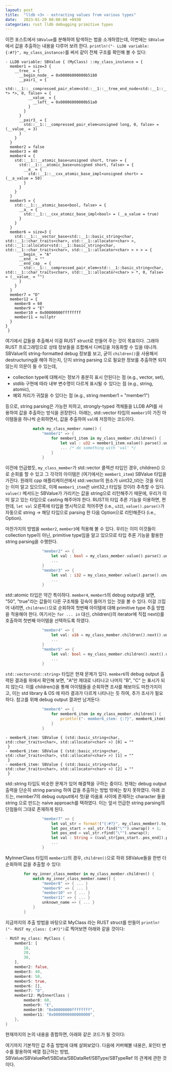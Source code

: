 ```yaml
---
layout: post
title:  "lldb <3> - extracting values from various types"
date:   2023-01-29 08:00:00 +0930
categories: rust lldb debugging primitive types
---
```


이전 포스트에서 `SBValue`를 분해하여 탐색하는 법을 소개하였는데, 이번에는 `SBValue`에서 값을
추출하는 내용을 다루어 보려 한다. `println!("- LLDB variable: {:#?}", my_class_instance)`를 써서
같이 전체 구조를 확인해 볼 수 있다:
```text
- LLDB variable: SBValue { (MyClass) ::my_class_instance = {
  member1 = size=3 {
    __tree_ = {
      __begin_node_ = 0x00006000000b5180
      __pair1_ = {
        std::__1::__compressed_pair_elem<std::__1::__tree_end_node<std::__1::__tree_node_base<void *> *>, 0, false> = {
          __value_ = {
            __left_ = 0x00006000000b51a0
          }
        }
      }
      __pair3_ = {
        std::__1::__compressed_pair_elem<unsigned long, 0, false> = (__value_ = 3)
      }
    }
  }
  member2 = false
  member3 = 40
  member4 = {
    std::__1::__atomic_base<unsigned short, true> = {
      std::__1::__atomic_base<unsigned short, false> = {
        __a_ = {
          std::__1::__cxx_atomic_base_impl<unsigned short> = (__a_value = 50)
        }
      }
    }
  }
  member5 = {
    std::__1::__atomic_base<bool, false> = {
      __a_ = {
        std::__1::__cxx_atomic_base_impl<bool> = (__a_value = true)
      }
    }
  }
  member6 = size=3 {
    std::__1::__vector_base<std::__1::basic_string<char, std::__1::char_traits<char>, std::__1::allocator<char> >, std::__1::allocator<std::__1::basic_string<char, std::__1::char_traits<char>, std::__1::allocator<char> > > > = {
      __begin_ = "A"
      __end_ = ""
      __end_cap_ = {
        std::__1::__compressed_pair_elem<std::__1::basic_string<char, std::__1::char_traits<char>, std::__1::allocator<char> > *, 0, false> = (__value_ = "")
      }
    }
  }
  member7 = "D"
  member12 = {
    member8 = 60
    member9 = "E"
    member10 = 0x00000000ffffffff
    member11 = nullptr
  }
}
 }
```
여기에서 값들을 추출해서 이걸 RUST struct로 만들어 주는 것이 목표이다. 그래야 RUST 프로그래밍으로
상태 정보들을 조합해서 디버깅을 자동화할 수 있을 테니까. 
SBValue의 string-formatted debug 정보를 보고, 굳이 `children()`을 사용해서 
destructuring을 해야 하는지, 단지 string parsing 으로 필요한 정보를 추출하면 되지 않는지
의문이 들 수 있는데, 

* collection type에 대해서는 정보가 충분히 표시 안된다는 점 (e.g., vector, set),
* stdlib 구현에 따라 내부 변수명이 다르게 표시될 수 있다는 점 (e.g., string, atomic),
* 예외 처리가 귀찮을 수 있다는 점 (e.g., string member1 = "member1") 

등으로, string parsing은 가능한 피하고, strongly-typed 객체들을 LLDB API를 사용하여 값을
추출하는 방식을 권장한다. 아래는, std::vector 타입의 `member1`이 가진 아이템들을 하나씩 순회하면서,
값을 추출하여 `val`에 저장하는 코드이다.

```rust
            match my_class_member.name() {
                "member1" => {
                    for member1_item in my_class_member.children() {
                        let val : u32 = member1_item.value().parse().unwrap();
                        ... /* do something with 'val' */
                    }
                }
```
이전에 언급했듯, `my_class_member`가 std::vector 콜렉션 타입인 경우, children() 으로
순회를 할 수 있고 그 각각의 아이템은 (여기에서는 `member1_item`) SBValue 타입을 가진다.
원래의 cpp 애플리케이션에서 std::vector의 원소가 uint32_t라는 것을 우리는 이미 알고 있으므로,
이제 `member1_item`은 uint32_t 타입일 것이라 추측할 수 있다. 
`value()` 메서드는 SBValue가 가리키는 값을 string으로 리턴해주기 때문에, 우리가 이미 알고
있는 타입으로 casting 해주어야 한다. RUST의 타입 추론 기능을 이용하면, 편한데, `let val` 오른쪽에
타입을 명시적으로 적어주면 (i.e., `u32`), `value().parse()`가 자동으로 string -> 해당 타입으로
parsing 한 다음 Option<T>으로 리턴해준다 (i.e., Option<u32>). 

마찬가지의 방법을 `member2`, `member3`에 적용해 볼 수 있다. 우리는 이미 이것들이 
collection type이 아닌, primitive type임을 알고 있으므로 타입 추론 기능을 활용한 
string parsing을 수행한다.
```rust
                "member2" => {
                    let val : bool = my_class_member.value().parse().unwrap();
                    ...
                }
                "member3" => {
                    let val : i32 = my_class_member.value().parse().unwrap();
                    ...
                }
```

std::atomic 타입은 약간 특이하다. `member4`, `member5`의 debug output을 보면, 
"50", "true"라는 값들이 다른 구조체들 깊숙이 들어가 있는 것을 볼 수 있다. 이걸 끄집어 내려면, 
`children()`으로 순회하여 첫번째 아이템에 대해 primitive type 추출 방법을 적용해야 한다.
여기서는 `for ... in` 대신, children()의 iterator에 직접 next()를 호출하여 첫번째 아이템을
선택하도록 하였다.
```rust
                "member4" => {
                    let val: u16 = my_class_member.children().next().unwrap().value().parse().unwrap();
                    ...
                }
                "member5" => {
                    let val: bool = my_class_member.children().next().unwrap().value().parse().unwrap();
                    ...
                }
```

`std::vector<std::string>` 타입은 현재 문제가 있다. `member6`의 debug output 출력된 결과를 
위에서 확인해 보면, "A"만 제대로 나타나고 나머지 "B", "C" 는 표시가 되지 않는다. 이를 children()을
통해 아이템들을 순회하면 조사를 해보아도 마찬가지이고, 이는 std library & OS 에 따라 결과가 다르게
나타나는 듯 하여, 추가 조사가 필요하다. 참고를 위해 debug output 결과만 남겨둔다:
```rust
                "member6" => {
                    for member6_item in my_class_member.children() {
                        println!("- member6_item: {:?}", member6_item);
                    }
                }
```
```text
- member6_item: SBValue { (std::basic_string<char, std::char_traits<char>, std::allocator<char> >) [0] = ""
 }
- member6_item: SBValue { (std::basic_string<char, std::char_traits<char>, std::allocator<char> >) [1] = ""
 }
- member6_item: SBValue { (std::basic_string<char, std::char_traits<char>, std::allocator<char> >) [2] = ""
 }
```

std::string 타입도 비슷한 문제가 있어 해결책을 구하는 중이다. 현재는 debug output 출력을
단순히 string parsing 하여 값을 추출하는 방법 밖에는 찾지 못하였다. 아래 코드는, 
member7의 debug output에서 첫/끝 따옴표 사이에 존재하는 character 들을 string 으로 만드는 
naive approach를 택하였다. 이는 앞서 언급한 string parsing의 단점들이 그대로 존재하게 된다.
```rust
                "member7" => {
                    let val_str = format!("{:#?}", my_class_member).to_string();
                    let pos_start = val_str.find("\"").unwrap() + 1;
                    let pos_end = val_str.rfind("\"").unwrap();
                    let val : String = (&val_str[pos_start..pos_end]).parse().unwrap();
                    ...
                }
```

MyInnerClass 타입의 `member12`의 경우, `children()`으로 하위 SBValue들을 한번 더
순회하여 값을 추출할 수 있다:
```rust
        for my_inner_class_member in my_class_member.children() {
            match my_inner_class_member.name() {
                "member8" => { ... }
                "member9" => { ... }
                "member10" => { ... }
                "member11" => { ... }
                unknown_name => { ... }
            }
        }
```

지금까지의 추출 방법을 바탕으로 MyClass 라는 RUST struct를 만들어
`println!("- RUST my_class: {:#?}")`로 찍어보면 아래와 같을 것이다:
```rust
- RUST my_class: MyClass {
    member1: [
        10,
        20,
        30,
    ],
    member2: false,
    member3: 40,
    member4: 50,
    member5: true,
    member6: [],
    member7: "D",
    member12: MyInnerClass {
        member8: 60,
        member9: "E",
        member10: "0x00000000ffffffff",
        member11: "0x0000000000000000",
    },
}
```

현재까지의 논의 내용을 종합하면, 아래와 같은 코드가 될 것이다:
<script src="https://gist.github.com/yyu-nim/5542e6c8d23fef532d63df83e58fe42c.js"></script>

여기까지 기본적인 값 추출 방법에 대해 살펴보았다. 다음에 커버해볼 내용은,
포인터 변수를 활용하여 배열 접근하는 방법, SBValue/SBValueRef/SBData/SBDataRef/SBType/SBTypeRef 의
관계에 관한 것이다. 
